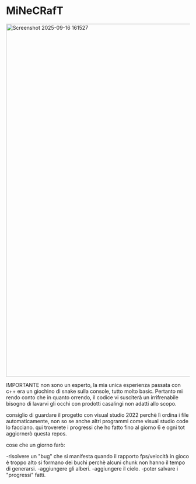 # MiNeCRafT

<img width="1901" height="966" alt="Screenshot 2025-09-16 161527" src="https://github.com/user-attachments/assets/3e42569b-74d3-458c-aef6-edc8e1772963" />

IMPORTANTE
non sono un esperto, la mia unica esperienza passata con c++ era un giochino di snake sulla console, tutto molto basic. Pertanto mi rendo conto che in quanto orrendo, il codice vi susciterà un irrifrenabile bisogno di lavarvi gli occhi con prodotti casalingi non adatti allo scopo.

consiglio di guardare il progetto con visual studio 2022 perchè lì ordina i file automaticamente, non so se anche altri programmi come visual studio code lo facciano.
qui troverete i progressi che ho fatto fino al giorno 6 e ogni tot aggiornerò questa repos.

cose che un giorno farò:

-risolvere un "bug" che si manifesta quando il rapporto fps/velocità in gioco è troppo alto si formano dei buchi perchè alcuni chunk non hanno il tempo di generarsi.
-aggiungere gli alberi.
-aggiungere il cielo.
-poter salvare i "progressi" fatti.
